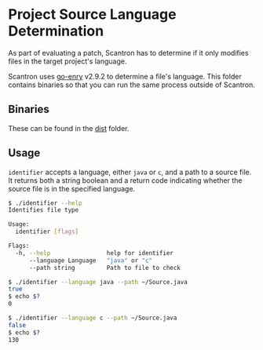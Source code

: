 # Project Source Language Determination

As part of evaluating a patch, Scantron has to determine if it only modifies files in the target project's language.

Scantron uses [go-enry](https://github.com/go-enry/go-enry) v2.9.2 to determine a file's language. This folder contains binaries so that you can run the same process outside of Scantron.

## Binaries

These can be found in the [dist](dist) folder.

## Usage

`identifier` accepts a language, either `java` or `c`, and a path to a source file. It returns both a string boolean and a return code indicating whether the source file is in the specified language.

```bash
$ ./identifier --help
Identifies file type

Usage:
  identifier [flags]

Flags:
  -h, --help                help for identifier
      --language Language   "java" or "c"
      --path string         Path to file to check

$ ./identifier --language java --path ~/Source.java
true
$ echo $?
0

$ ./identifier --language c --path ~/Source.java
false
$ echo $?
130
```
